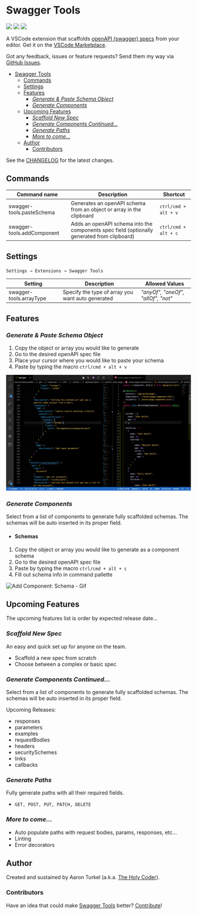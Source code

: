 # Swagger Tools

![](https://img.shields.io/badge/Learn-181717?link=https://swagger.io/specification/&style=for-the-badge&logo=swagger)
![](https://img.shields.io/badge/Install-181717?link=https://swagger.io/specification/&style=for-the-badge&logo=visual-studio-code&color=blueviolet)
[![](ttps://img.shields.io/badge/Donate-181717?link=https://www.patreon.com/join/aarondovturkel/checkout?ru=undefined&style=for-the-badge&logo=patreon&color=blue)](https://www.patreon.com/join/aarondovturkel/checkout?ru=undefined)

A VSCode extension that scaffolds [openAPI (swagger) specs](https://swagger.io/specification/) from your editor.
Get it on the [VSCode Marketplace](https://marketplace.visualstudio.com/items?itemName=TheHolyCoder.swagger-tools).

Got any feedback, issues or feature requests? Send them my way via [GitHub Issues](https://github.com/AaronDovTurkel/swagger-tools/issues).

- [Swagger Tools](#swagger-tools)
  - [Commands](#commands)
  - [Settings](#settings)
  - [Features](#features)
    - [*Generate & Paste Schema Object*](#generate--paste-schema-object)
    - [*Generate Components*](#generate-components)
  - [Upcoming Features](#upcoming-features)
    - [*Scaffold New Spec*](#scaffold-new-spec)
    - [*Generate Components Continued...*](#generate-components-continued)
    - [*Generate Paths*](#generate-paths)
    - [*More to come...*](#more-to-come)
  - [Author](#author)
    - [Contributors](#contributors)

See the [CHANGELOG](/CHANGELOG.md) for the latest changes.

## Commands

| Command name               | Description                                                               | Shortcut             |
| -------------------------- | ------------------------------------------------------------------------- | -------------------- |
| swagger-tools.pasteSchema  | Generates an openAPI schema from an object or array in the clipboard      | `ctrl/cmd + alt + v` |
| swagger-tools.addComponent | Adds an openAPI schema into the components spec field (optionally generated from clipboard) | `ctrl/cmd + alt + c` |

## Settings

`Settings → Extensions → Swagger Tools`

| Setting                 | Description                                       | Allowed Values                           |
| ----------------------- | ------------------------------------------------- | ---------------------------------------- |
| swagger-tools.arrayType | Specify the type of array you want auto generated | *"anyOf", "oneOf", "allOf", "not"* |

## Features

### *Generate & Paste Schema Object*

1. Copy the object or array you would like to generate
2. Go to the desired openAPI spec file
3. Place your cursor where you would like to paste your schema
4. Paste by typing the macro `ctrl/cmd + alt + v`

![Paste Schema - Gif](https://github.com/AaronDovTurkel/swagger-tools/blob/master/images/pasteSchemaTrimmed.gif?raw=true)

### *Generate Components*

Select from a list of components to generate fully scaffolded schemas.
The schemas will be auto inserted in its proper field.

- #### Schemas

1. Copy the object or array you would like to generate as a component schema
2. Go to the desired openAPI spec file
3. Paste by typing the macro `ctrl/cmd + alt + c`
4. Fill out schema info in command pallette

![Add Component: Schema - Gif](https://github.com/AaronDovTurkel/swagger-tools/blob/master/images/add-component-schema.gif?raw=true)

## Upcoming Features

The upcoming features list is order by expected release date...

### *Scaffold New Spec*

An easy and quick set up for anyone on the team.

- Scaffold a new spec from scratch
- Choose between a complex or basic spec

### *Generate Components Continued...*

Select from a list of components to generate fully scaffolded schemas.
The schemas will be auto inserted in its proper field.

Upcoming Releases:

- responses
- parameters
- examples
- requestBodies
- headers
- securitySchemes
- links
- callbacks

### *Generate Paths*

Fully generate paths with all their required fields.

- `GET, POST, PUT, PATCH, DELETE`

### *More to come...*

- Auto populate paths with request bodies, params, responses, etc...
- Linting
- Error decorators

## Author

Created and sustained by Aaron Turkel (a.k.a. [The Holy Coder](https://github.com/AaronDovTurkel)).

### Contributors

Have an idea that could make [Swagger Tools](#swagger-tools) better? [Contribute](https://github.com/AaronDovTurkel/swagger-tools)!
